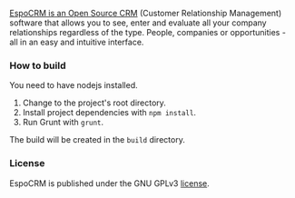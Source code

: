 <a href='http://www.espocrm.com'>EspoCRM is an Open Source CRM</a> (Customer Relationship Management) software that allows you to see, enter and evaluate all your company relationships regardless of the type. People, companies or opportunities - all in an easy and intuitive interface.

### How to build

You need to have nodejs installed.

1. Change to the project's root directory.
2. Install project dependencies with `npm install`.
3. Run Grunt with `grunt`.

The build will be created in the `build` directory.

### License

EspoCRM is published under the GNU GPLv3 [license](https://raw.githubusercontent.com/espocrm/espocrm/master/LICENSE.txt).

